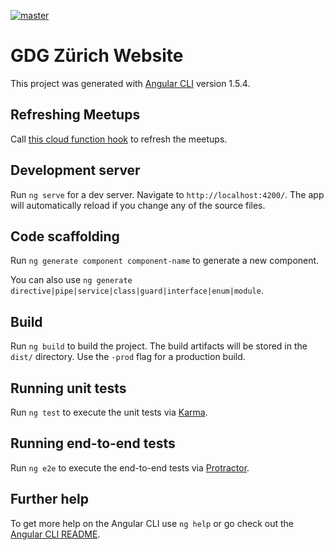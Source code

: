 [![master](https://travis-ci.org/gdgzh/gdgzh-website.svg?branch=master)](https://travis-ci.org/gdgzh/gdgzh-website)

# GDG Zürich Website

This project was generated with [Angular CLI](https://github.com/angular/angular-cli) version 1.5.4.

## Refreshing Meetups

Call
[this cloud function hook](https://us-central1-gdg-website-master.cloudfunctions.net/refreshMeetupEvents)
to refresh the meetups.

## Development server

Run `ng serve` for a dev server. Navigate to `http://localhost:4200/`. The app will automatically
reload if you change any of the source files.

## Code scaffolding

Run `ng generate component component-name` to generate a new component.

You can also use `ng generate directive|pipe|service|class|guard|interface|enum|module`.

## Build

Run `ng build` to build the project. The build artifacts will be stored in the `dist/` directory.
Use the `-prod` flag for a production build.

## Running unit tests

Run `ng test` to execute the unit tests via [Karma](https://karma-runner.github.io).

## Running end-to-end tests

Run `ng e2e` to execute the end-to-end tests via [Protractor](http://www.protractortest.org/).

## Further help

To get more help on the Angular CLI use `ng help` or go check out the
[Angular CLI README](https://github.com/angular/angular-cli/blob/master/README.md).
